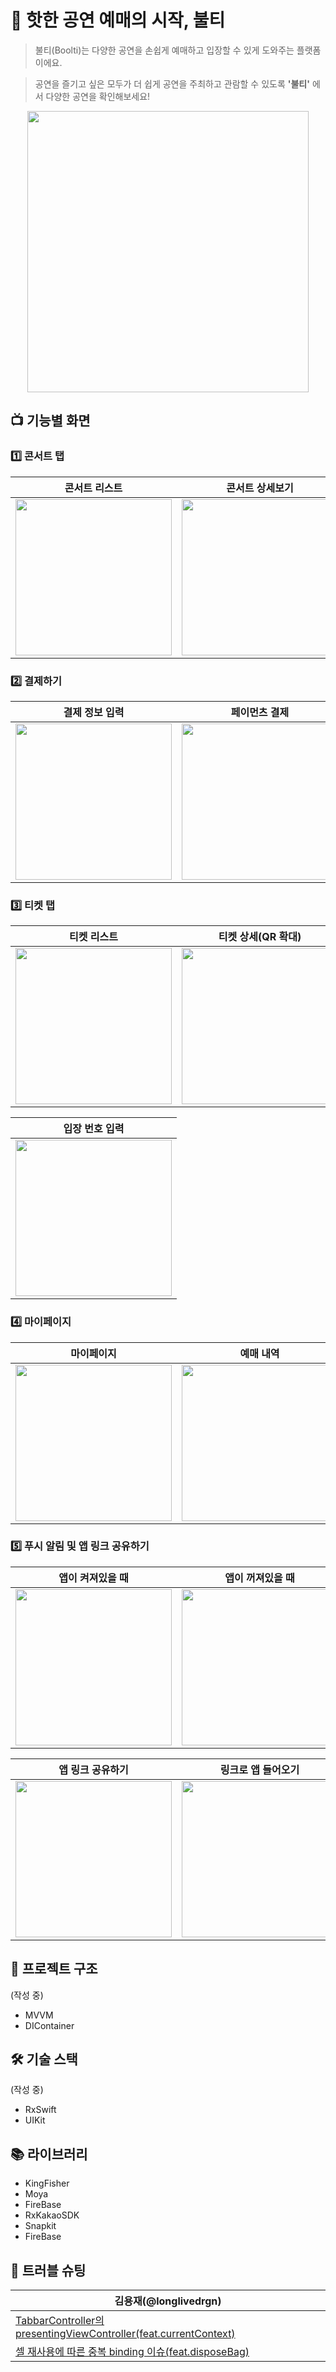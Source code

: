 # 🎸 핫한 공연 예매의 시작, 불티
> 불티(Boolti)는 다양한 공연을 손쉽게 예매하고 입장할 수 있게 도와주는 플랫폼이에요.

> 공연을 즐기고 싶은 모두가 더 쉽게 공연을 주최하고 관람할 수 있도록 **'불티'** 에서 다양한 공연을 확인해보세요!
<p align="center"><img src="https://github.com/Nexters/Boolti-iOS/assets/85781941/c2021c41-e619-4363-9413-a11165998422" width="450px"></p>

## 📺 기능별 화면
### 1️⃣ 콘서트 탭
| 콘서트 리스트 | 콘서트 상세보기 | 콘서트 정보(복사, 전화/문자) |
| ----- | ----- | ----- |
|<img src="https://github.com/Nexters/Boolti-iOS/assets/85781941/1c0fbf15-ba61-4702-b5ec-1404964c5db4" width="250"/>|<img src="https://github.com/Nexters/Boolti-iOS/assets/85781941/b9774aa5-c175-40aa-830f-186438118ad2" width="250"/>|<img src="https://github.com/Nexters/Boolti-iOS/assets/85781941/a85892b3-c4d5-43fe-b6e4-83884dd3d9cb" width="250"/>|

### 2️⃣ 결제하기
| 결제 정보 입력 | 페이먼츠 결제 | 결제완료 |
| ----- | ----- | ----- |
|<img src="https://github.com/Nexters/Boolti-iOS/assets/85781941/3cd48924-4ac8-428f-b699-edec2918d7b9" width="250"/>|<img src="https://github.com/Nexters/Boolti-iOS/assets/85781941/27b865cd-dbf9-4c63-822c-e7157fa45a09" width="250"/>|<img src="https://github.com/Nexters/Boolti-iOS/assets/85781941/168f2c70-7059-416b-b672-25a44d2faab3" width="250"/>|


### 3️⃣ 티켓 탭
| 티켓 리스트 | 티켓 상세(QR 확대) | 티켓 정보(복사, 전화/문자) |
| ----- | ----- | ----- |
|<img src="https://github.com/Nexters/Boolti-iOS/assets/85781941/3abfac57-e059-4a39-b87b-fce0af82086d" width="250"/>|<img src="https://github.com/Nexters/Boolti-iOS/assets/85781941/f104f504-d16a-419c-a1e8-338b7ff87f74" width="250"/>|<img src="https://github.com/Nexters/Boolti-iOS/assets/85781941/c46269ef-0f02-489c-bff4-236e20b19092" width="250"/>|

| 입장 번호 입력 |
| ----- |
|<img src="https://github.com/Nexters/Boolti-iOS/assets/85781941/363180e6-d9bb-44e0-912f-562a4277ecd7" width="250"/>|

### 4️⃣ 마이페이지
| 마이페이지 | 예매 내역 | 환불하기 |
| ----- | ----- | ----- |
|<img src="https://github.com/Nexters/Boolti-iOS/assets/85781941/fc8fabb1-2156-49f2-bfdb-feb0a123f758" width="250"/>|<img src="https://github.com/Nexters/Boolti-iOS/assets/85781941/defcb787-bdbc-4c3e-9aec-5c85715fbeba" width="250"/>|<img src="https://github.com/Nexters/Boolti-iOS/assets/85781941/cfe46437-75fd-463c-8801-e82f7d98c3b0" width="250"/>|

### 5️⃣ 푸시 알림 및 앱 링크 공유하기
| 앱이 켜져있을 때 | 앱이 꺼져있을 때 |
| ----- | ----- |
|<img src="https://github.com/Nexters/Boolti-iOS/assets/85781941/e4798fbb-1ddd-4e58-9309-6f25e875f036" width="250"/>|<img src="https://github.com/Nexters/Boolti-iOS/assets/85781941/06bbd702-b510-4a5c-9b5a-b02975569e56" width="250"/>|

| 앱 링크 공유하기 | 링크로 앱 들어오기|
| ----- | ----- |
|<img src="https://github.com/Nexters/Boolti-iOS/assets/85781941/3de652c0-b9b8-4c7a-a2bb-2f40644dc23b" width="250"/>|<img src="https://github.com/Nexters/Boolti-iOS/assets/85781941/bccb9d97-9acd-43ce-a3c6-3fb3f01b568e" width="250"/>|


## 🏡 프로젝트 구조
(작성 중)
- MVVM
- DIContainer
## 🛠️ 기술 스택
(작성 중)
- RxSwift
- UIKit

## 📚 라이브러리
- KingFisher
- Moya
- FireBase
- RxKakaoSDK
- Snapkit
- FireBase

## 🚨 트러블 슈팅
|김용재(@longlivedrgn)|
|---|
| [TabbarController의 presentingViewController(feat.currentContext)](https://github.com/Nexters/Boolti-iOS/wiki/TabbarController의-presentingViewController(feat.currentContext)) |
| [셀 재사용에 따른 중복 binding 이슈(feat.disposeBag)](https://github.com/Nexters/Boolti-iOS/wiki/셀-재사용에-따른-중복-binding-이슈(feat.disposeBag)) |
